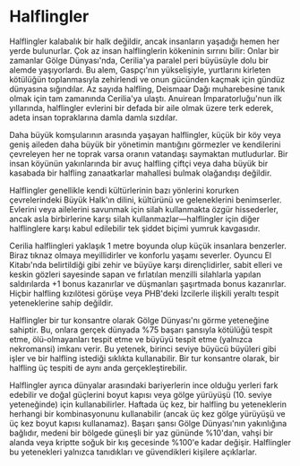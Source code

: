 # Halflingler

Halflingler kalabalık bir halk değildir, ancak insanların yaşadığı hemen her yerde bulunurlar. Çok az insan halflinglerin kökeninin sırrını bilir: Onlar bir zamanlar Gölge Dünyası'nda, Cerilia'ya paralel peri büyüsüyle dolu bir alemde yaşıyorlardı. Bu alem, Gaspçı'nın yükselişiyle, yurtlarını kirleten kötülüğün toplanmasıyla zehirlendi ve onun gücünden kaçmak için gündüz dünyasına sığındılar. Az sayıda halfling, Deismaar Dağı muharebesine tanık olmak için tam zamanında Cerilia'ya ulaştı. Anuirean İmparatorluğu'nun ilk yıllarında, halflingler evlerini bir defada bir aile olmak üzere terk ederek, adeta insan topraklarına damla damla sızdılar.

Daha büyük komşularının arasında yaşayan halflingler, küçük bir köy veya geniş aileden daha büyük bir yönetimin mantığını görmezler ve kendilerini çevreleyen her ne toprak varsa oranın vatandaşı saymaktan mutludurlar. Bir insan köyünün yakınlarında bir avuç halfling çiftçi veya daha büyük bir kasabada bir halfling zanaatkarlar mahallesi bulmak olağandışı değildir.

Halflingler genellikle kendi kültürlerinin bazı yönlerini korurken çevrelerindeki Büyük Halk'ın dilini, kültürünü ve geleneklerini benimserler. Evlerini veya ailelerini savunmak için silah kullanmakta özgür hissederler, ancak asla birbirlerine karşı silah kullanmazlar—halflingler için diğer halflinglere karşı kabul edilebilir tek şiddet biçimi yumruk kavgasıdır.

Cerilia halflingleri yaklaşık 1 metre boyunda olup küçük insanlara benzerler. Biraz tıknaz olmaya meyillidirler ve konforlu yaşamı severler. Oyuncu El Kitabı'nda belirtildiği gibi zehir ve büyüye karşı dirençlidirler, sabit elleri ve keskin gözleri sayesinde sapan ve fırlatılan menzilli silahlarla yapılan saldırılarda +1 bonus kazanırlar ve düşmanları şaşırtmada bonus kazanırlar. Hiçbir halfling kızılötesi görüşe veya PHB'deki İzcilerle ilişkili yeraltı tespit yeteneklerine sahip değildir.

Halflingler bir tur konsantre olarak Gölge Dünyası'nı görme yeteneğine sahiptir. Bu, onlara gerçek dünyada %75 başarı şansıyla kötülüğü tespit etme, ölü-olmayanları tespit etme ve büyüyü tespit etme (yalnızca nekromansi) imkanı verir. Bu yetenek, birinci seviye büyücü büyüleri gibi işler ve bir halfling istediği sıklıkta kullanabilir. Bir tur konsantre olarak, bir halfling üç tespiti de aynı anda gerçekleştirebilir.

Halflingler ayrıca dünyalar arasındaki bariyerlerin ince olduğu yerleri fark edebilir ve doğal güçlerini boyut kapısı veya gölge yürüyüşü (10. seviye yeteneğinde) için kullanabilirler. Haftada üç kez, bir halfling bu yeteneklerin herhangi bir kombinasyonunu kullanabilir (ancak üç kez gölge yürüyüşü ve üç kez boyut kapısı kullanamaz). Başarı şansı Gölge Dünyası'nın yakınlığına bağlıdır, medeni bir bölgede güneşli bir yaz gününde %10'dan, vahşi bir alanda veya kriptte soğuk bir kış gecesinde %100'e kadar değişir. Halflingler bu yetenekleri yalnızca tanıdıkları ve güvendikleri kişilere açıklarlar.

